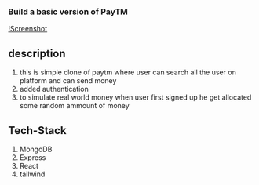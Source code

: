 
### Build a basic version of PayTM


[!Screenshot](./frontend/src/assets/Screenshot.png)


## description
1. this is simple clone of paytm where user can search all the user on platform and can send money
2. added authentication 
3. to simulate real world money when user first signed up he get allocated some random ammount of money


## Tech-Stack
1. MongoDB
2. Express
3. React
4. tailwind
